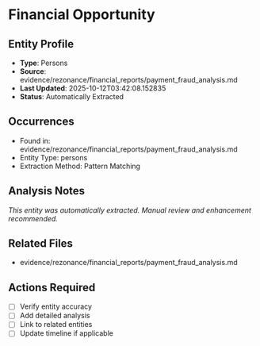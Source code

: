# Financial Opportunity

## Entity Profile
- **Type**: Persons
- **Source**: evidence/rezonance/financial_reports/payment_fraud_analysis.md
- **Last Updated**: 2025-10-12T03:42:08.152835
- **Status**: Automatically Extracted

## Occurrences
- Found in: evidence/rezonance/financial_reports/payment_fraud_analysis.md
- Entity Type: persons
- Extraction Method: Pattern Matching

## Analysis Notes
*This entity was automatically extracted. Manual review and enhancement recommended.*

## Related Files
- evidence/rezonance/financial_reports/payment_fraud_analysis.md

## Actions Required
- [ ] Verify entity accuracy
- [ ] Add detailed analysis
- [ ] Link to related entities
- [ ] Update timeline if applicable
